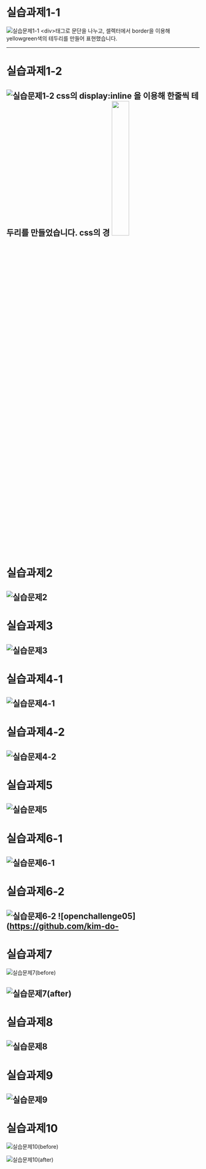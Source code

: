 # 실습과제1-1
![실습문제1-1](https://github.com/kim-do-kyun/web_programming_class/assets/70315428/816042d5-8dec-4eea-a210-b8d4c0fc424b)
&#60;div&#62;태그로 문단을 나누고, 셀렉터에서 border을 이용해 yellowgreen색의 테두리를 만들어 표현했습니다.

---

# 실습과제1-2
![실습문제1-2](https://github.com/kim-do-kyun/web_programming_class/assets/70315428/8fbb5f4c-9cb6-4b5f-b750-d97c4ec68a00)
css의 display:inline 을 이용해 한줄씩 테두리를 만들었습니다.
css의 경
<img src="https://github.com/kim-do-kyun/web_programming_class/assets/70315428/0dae9348-1ac0-4a1d-9686-80443ec947df" width="30%">
---

# 실습과제2
![실습문제2](https://github.com/kim-do-kyun/web_programming_class/assets/70315428/8f45bd99-f64f-49bc-9700-502414341890)
---

# 실습과제3
![실습문제3](https://github.com/kim-do-kyun/web_programming_class/assets/70315428/b3db4e46-30be-4dbe-a96d-0073872447a5)
---

# 실습과제4-1
![실습문제4-1](https://github.com/kim-do-kyun/web_programming_class/assets/70315428/75696940-98a3-47b4-b1ce-9c23c150074a)
---

# 실습과제4-2
![실습문제4-2](https://github.com/kim-do-kyun/web_programming_class/assets/70315428/481fb63e-d4e3-4a29-895b-6ef2007cf3cc)
---

# 실습과제5
![실습문제5](https://github.com/kim-do-kyun/web_programming_class/assets/70315428/db4dee5d-44f6-4b11-b760-e151abe125bb)
---

# 실습과제6-1
![실습문제6-1](https://github.com/kim-do-kyun/web_programming_class/assets/70315428/89b82477-b6af-48ec-8690-e3143a431a2c)
---

# 실습과제6-2
![실습문제6-2](https://github.com/kim-do-kyun/web_programming_class/assets/70315428/6beed7a9-c6f7-4d91-8251-312c08755f14)
![openchallenge05](https://github.com/kim-do-
---

# 실습과제7
![실습문제7(before)](https://github.com/kim-do-kyun/web_programming_class/assets/70315428/fc29a418-f6a3-4dcf-902d-f06bd08b8518)

![실습문제7(after)](https://github.com/kim-do-kyun/web_programming_class/assets/70315428/08a94bdc-04cb-4c77-8c5e-6c505bdd3ded)
---

# 실습과제8
![실습문제8](https://github.com/kim-do-kyun/web_programming_class/assets/70315428/7c806bf1-f5e0-4996-a1b4-60e99f9b97ea)
---

# 실습과제9
![실습문제9](https://github.com/kim-do-kyun/web_programming_class/assets/70315428/68322f57-10e4-4f8b-a32d-b03fa4beb32d)
---

# 실습과제10
![실습문제10(before)](https://github.com/kim-do-kyun/web_programming_class/assets/70315428/68805775-4d1b-4ab9-a53f-bcc1e8d77a26)


![실습문제10(after)](https://github.com/kim-do-kyun/web_programming_class/assets/70315428/cbcdb948-d7bc-4740-8968-6a34cb360db1)
